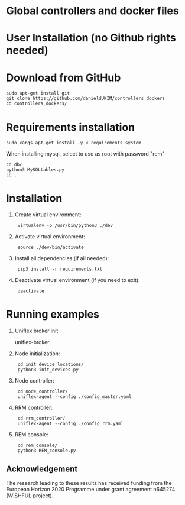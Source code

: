 Global controllers and docker files
============================

User Installation (no Github rights needed)
====================================

Download from GitHub
====================================

	sudo apt-get install git
	git clone https://github.com/danieldUKIM/controllers_dockers
	cd controllers_dockers/

Requirements installation
============

	sudo xargs apt-get install -y < requirements.system

When installing mysql, select to use as root with password "rem"

	cd db/
	python3 MySQLtables.py
	cd ..

Installation
============

1. Create virtual environment:

        virtualenv -p /usr/bin/python3 ./dev

2. Activate virtual environment:

        source ./dev/bin/activate

3. Install all dependencies (if all needed):

        pip3 install -r requirements.txt

4. Deactivate virtual environment (if you need to exit):

        deactivate


Running examples
================

1. Uniflex broker init
	
	uniflex-broker

2. Node initialization:

        cd init_device_locations/
        python3 init_devices.py

3. Node controller:

        cd node_controller/
        uniflex-agent --config ./config_master.yaml

4. RRM controller:

        cd rrm_controller/
        uniflex-agent --config ./config_rrm.yaml

4. REM console:

        cd rem_console/
        python3 REM_console.py

## Acknowledgement
The research leading to these results has received funding from the European
Horizon 2020 Programme under grant agreement n645274 (WiSHFUL project).
